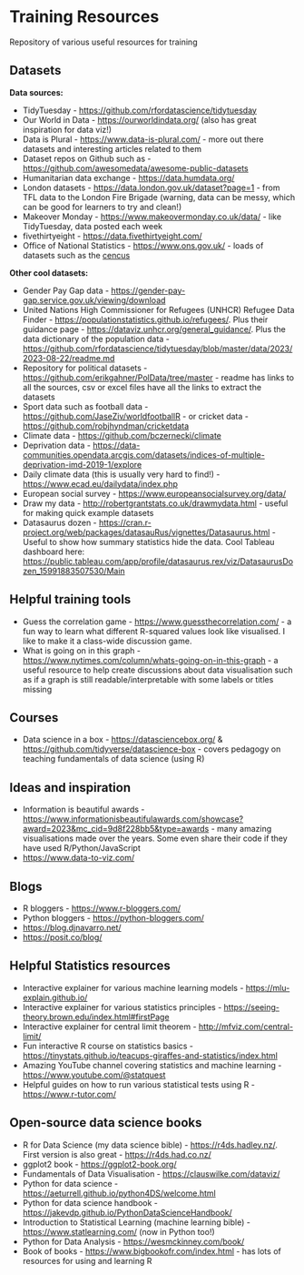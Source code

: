 # Training Resources
Repository of various useful resources for training

## Datasets

**Data sources:**

*  TidyTuesday - https://github.com/rfordatascience/tidytuesday
*  Our World in Data - https://ourworldindata.org/ (also has great inspiration for data viz!)
*  Data is Plural - https://www.data-is-plural.com/ - more out there datasets and interesting articles related to them
*  Dataset repos on Github such as - https://github.com/awesomedata/awesome-public-datasets 
*  Humanitarian data exchange - https://data.humdata.org/
*  London datasets - https://data.london.gov.uk/dataset?page=1 - from TFL data to the London Fire Brigade (warning, data can be messy, which can be good for learners to try and clean!)
*  Makeover Monday - https://www.makeovermonday.co.uk/data/ - like TidyTuesday, data posted each week
*  fivethirtyeight - https://data.fivethirtyeight.com/
*  Office of National Statistics - https://www.ons.gov.uk/ - loads of datasets such as the [cencus](https://www.ons.gov.uk/search?topics=9731,6646,3845,9497,4262,4128,7755,4994,6885,9724,7367&filter=datasets)

**Other cool datasets:**

*  Gender Pay Gap data - https://gender-pay-gap.service.gov.uk/viewing/download
*  United Nations High Commissioner for Refugees (UNHCR) Refugee Data Finder - https://populationstatistics.github.io/refugees/. Plus their guidance page - https://dataviz.unhcr.org/general_guidance/. Plus the data dictionary of the population data - https://github.com/rfordatascience/tidytuesday/blob/master/data/2023/2023-08-22/readme.md 
*  Repository for political datasets - https://github.com/erikgahner/PolData/tree/master - readme has links to all the sources, csv or excel files have all the links to extract the datasets
*  Sport data such as football data - https://github.com/JaseZiv/worldfootballR - or cricket data - https://github.com/robjhyndman/cricketdata
*  Climate data - https://github.com/bczernecki/climate 
*  Deprivation data - https://data-communities.opendata.arcgis.com/datasets/indices-of-multiple-deprivation-imd-2019-1/explore
*  Daily climate data (this is usually very hard to find!) - https://www.ecad.eu/dailydata/index.php 
*  European social survey - https://www.europeansocialsurvey.org/data/
*  Draw my data - http://robertgrantstats.co.uk/drawmydata.html - useful for making quick example datasets
*  Datasaurus dozen - https://cran.r-project.org/web/packages/datasauRus/vignettes/Datasaurus.html - Useful to show how summary statistics hide the data. Cool Tableau dashboard here: https://public.tableau.com/app/profile/datasaurus.rex/viz/DatasaurusDozen_15991883507530/Main

## Helpful training tools

* Guess the correlation game - https://www.guessthecorrelation.com/ - a fun way to learn what different R-squared values look like visualised. I like to make it a class-wide discussion game.
* What is going on in this graph - https://www.nytimes.com/column/whats-going-on-in-this-graph - a useful resource to help create discussions about data visualisation such as if a graph is still readable/interpretable with some labels or titles missing

## Courses

*  Data science in a box - https://datasciencebox.org/ & https://github.com/tidyverse/datascience-box - covers pedagogy on teaching fundamentals of data science (using R)

## Ideas and inspiration 

*  Information is beautiful awards - https://www.informationisbeautifulawards.com/showcase?award=2023&mc_cid=9d8f228bb5&type=awards - many amazing visualisations made over the years. Some even share their code if they have used R/Python/JavaScript
*  https://www.data-to-viz.com/

## Blogs 

*  R bloggers - https://www.r-bloggers.com/ 
*  Python bloggers - https://python-bloggers.com/ 
*  https://blog.djnavarro.net/ 
*  https://posit.co/blog/  

## Helpful Statistics resources 

*  Interactive explainer for various machine learning models - https://mlu-explain.github.io/ 
*  Interactive explainer for various statistics principles -  https://seeing-theory.brown.edu/index.html#firstPage 
*  Interactive explainer for central limit theorem -  http://mfviz.com/central-limit/ 
*  Fun interactive R course on statistics basics -  https://tinystats.github.io/teacups-giraffes-and-statistics/index.html 
*  Amazing YouTube channel covering statistics and machine learning -  https://www.youtube.com/@statquest 
*  Helpful guides on how to run various statistical tests using R - https://www.r-tutor.com/ 

## Open-source data science books 

*  R for Data Science (my data science bible) - https://r4ds.hadley.nz/. First version is also great - https://r4ds.had.co.nz/ 
*  ggplot2 book - https://ggplot2-book.org/  
*  Fundamentals of Data Visualisation - https://clauswilke.com/dataviz/  
*  Python for data science - https://aeturrell.github.io/python4DS/welcome.html  
*  Python for data science handbook - https://jakevdp.github.io/PythonDataScienceHandbook/ 
*  Introduction to Statistical Learning (machine learning bible) - https://www.statlearning.com/ (now in Python too!) 
*  Python for Data Analysis - https://wesmckinney.com/book/  
*  Book of books - https://www.bigbookofr.com/index.html - has lots of resources for using and learning R 





